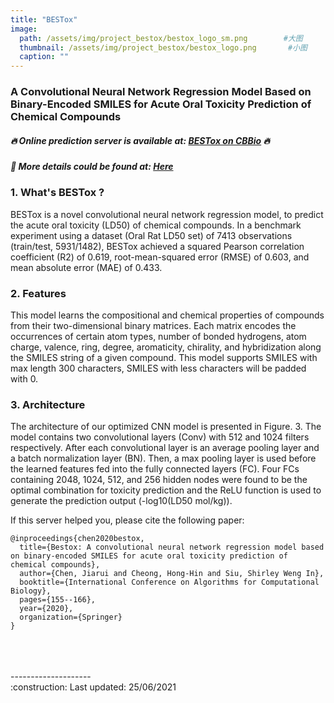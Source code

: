 ```yaml
---
title: "BESTox"
image: 
  path: /assets/img/project_bestox/bestox_logo_sm.png        #大图
  thumbnail: /assets/img/project_bestox/bestox_logo.png       #小图
  caption: ""
---
```


### A Convolutional Neural Network Regression Model Based on Binary-Encoded SMILES for Acute Oral Toxicity Prediction of Chemical Compounds

##### :fire: Online prediction server is available at: [BESTox on CBBio](https://app.cbbio.online/bestox/home) :fire:
##### :beginner: More details could be found at: [Here](https://app.cbbio.online/bestox/method)

### 1. What's BESTox ?
BESTox is a novel convolutional neural network regression model, to predict the acute oral toxicity (LD50) of chemical compounds. In a benchmark experiment using a dataset (Oral Rat LD50 set) of 7413 observations (train/test, 5931/1482), BESTox achieved a squared Pearson correlation coefficient (R2) of 0.619, root-mean-squared error (RMSE) of 0.603, and mean absolute error (MAE) of 0.433.

### 2. Features
This model learns the compositional and chemical properties of compounds from their two-dimensional binary matrices. Each matrix encodes the occurrences of certain atom types, number of bonded hydrogens, atom charge, valence, ring, degree, aromaticity, chirality, and hybridization along the SMILES string of a given compound. This model supports SMILES with max length 300 characters, SMILES with less characters will be padded with 0.

### 3. Architecture
The architecture of our optimized CNN model is presented in Figure. 3. The model contains two convolutional layers (Conv) with 512 and 1024 filters respectively. After each convolutional layer is an average pooling layer and a batch normalization layer (BN). Then, a max pooling layer is used before the learned features fed into the fully connected layers (FC). Four FCs containing 2048, 1024, 512, and 256 hidden nodes were found to be the optimal combination for toxicity prediction and the ReLU function is used to generate the prediction output (-log10(LD50 mol/kg)).

If this server helped you, please cite the following paper:
```
@inproceedings{chen2020bestox,
  title={Bestox: A convolutional neural network regression model based on binary-encoded SMILES for acute oral toxicity prediction of chemical compounds},
  author={Chen, Jiarui and Cheong, Hong-Hin and Siu, Shirley Weng In},
  booktitle={International Conference on Algorithms for Computational Biology},
  pages={155--166},
  year={2020},
  organization={Springer}
}
```
<br/>
<br/>
<br/>
--------------------<br/>
:construction: Last updated: 25/06/2021

